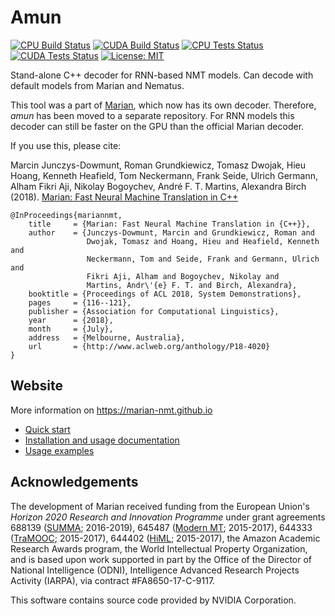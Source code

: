 # Amun

[![CPU Build Status](https://img.shields.io/jenkins/s/http/vali.inf.ed.ac.uk/jenkins/view/amunmt/job/amun-cpu.svg?label=CPU%20Build)](http://vali.inf.ed.ac.uk/jenkins/job/amun-cpu/)
[![CUDA Build Status](https://img.shields.io/jenkins/s/http/vali.inf.ed.ac.uk/jenkins/view/amunmt/job/amun-gpu.svg?label=CUDA%20Build)](http://vali.inf.ed.ac.uk/jenkins/job/amun-gpu/)
[![CPU Tests Status](https://img.shields.io/jenkins/s/http/vali.inf.ed.ac.uk/jenkins/view/amunmt/job/amun-regression-tests-cpu.svg?label=CPU%20Tests)](http://vali.inf.ed.ac.uk/jenkins/job/amun-regression-tests-cpu/)
[![CUDA Tests Status](https://img.shields.io/jenkins/s/http/vali.inf.ed.ac.uk/jenkins/view/amunmt/job/amun-regression-tests-gpu.svg?label=CUDA%20Tests)](http://vali.inf.ed.ac.uk/jenkins/job/amun-regression-tests-gpu/)
[![License: MIT](https://img.shields.io/badge/License-MIT-blue.svg)](./LICENSE)

Stand-alone C++ decoder for RNN-based NMT models. Can decode with default
models from Marian and Nematus.

This tool was a part of [Marian](https://github.com/marian-nmt/marian), which
now has its own decoder. Therefore, _amun_ has been moved to a separate
repository. For RNN models this decoder can still be faster on the GPU than the
official Marian decoder.

If you use this, please cite:

Marcin Junczys-Dowmunt, Roman Grundkiewicz, Tomasz Dwojak, Hieu Hoang, Kenneth
Heafield, Tom Neckermann, Frank Seide, Ulrich Germann, Alham Fikri Aji, Nikolay
Bogoychev, André F. T. Martins, Alexandra Birch (2018). [Marian: Fast Neural
Machine Translation in C++](http://www.aclweb.org/anthology/P18-4020)

    @InProceedings{mariannmt,
        title     = {Marian: Fast Neural Machine Translation in {C++}},
        author    = {Junczys-Dowmunt, Marcin and Grundkiewicz, Roman and
                     Dwojak, Tomasz and Hoang, Hieu and Heafield, Kenneth and
                     Neckermann, Tom and Seide, Frank and Germann, Ulrich and
                     Fikri Aji, Alham and Bogoychev, Nikolay and
                     Martins, Andr\'{e} F. T. and Birch, Alexandra},
        booktitle = {Proceedings of ACL 2018, System Demonstrations},
        pages     = {116--121},
        publisher = {Association for Computational Linguistics},
        year      = {2018},
        month     = {July},
        address   = {Melbourne, Australia},
        url       = {http://www.aclweb.org/anthology/P18-4020}
    }

## Website

More information on https://marian-nmt.github.io

- [Quick start](https://marian-nmt.github.io/quickstart)
- [Installation and usage documentation](https://marian-nmt.github.io/docs)
- [Usage examples](https://marian-nmt.github.io/examples)

## Acknowledgements

The development of Marian received funding from the European Union's
_Horizon 2020 Research and Innovation Programme_ under grant agreements
688139 ([SUMMA](http://www.summa-project.eu); 2016-2019),
645487 ([Modern MT](http://www.modernmt.eu); 2015-2017),
644333 ([TraMOOC](http://tramooc.eu/); 2015-2017),
644402 ([HiML](http://www.himl.eu/); 2015-2017),
the Amazon Academic Research Awards program,
the World Intellectual Property Organization,
and is based upon work supported in part by the Office of the Director of
National Intelligence (ODNI), Intelligence Advanced Research Projects Activity
(IARPA), via contract #FA8650-17-C-9117.

This software contains source code provided by NVIDIA Corporation.

